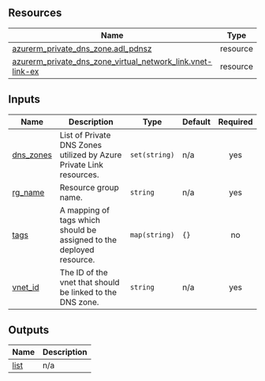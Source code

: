 <!-- BEGIN_TF_DOCS -->
## Resources

| Name | Type |
|------|------|
| [azurerm_private_dns_zone.adl_pdnsz](https://registry.terraform.io/providers/hashicorp/azurerm/latest/docs/resources/private_dns_zone) | resource |
| [azurerm_private_dns_zone_virtual_network_link.vnet-link-ex](https://registry.terraform.io/providers/hashicorp/azurerm/latest/docs/resources/private_dns_zone_virtual_network_link) | resource |

## Inputs

| Name | Description | Type | Default | Required |
|------|-------------|------|---------|:--------:|
| <a name="input_dns_zones"></a> [dns\_zones](#input\_dns\_zones) | List of Private DNS Zones utilized by Azure Private Link resources. | `set(string)` | n/a | yes |
| <a name="input_rg_name"></a> [rg\_name](#input\_rg\_name) | Resource group name. | `string` | n/a | yes |
| <a name="input_tags"></a> [tags](#input\_tags) | A mapping of tags which should be assigned to the deployed resource. | `map(string)` | `{}` | no |
| <a name="input_vnet_id"></a> [vnet\_id](#input\_vnet\_id) | The ID of the vnet that should be linked to the DNS zone. | `string` | n/a | yes |

## Outputs

| Name | Description |
|------|-------------|
| <a name="output_list"></a> [list](#output\_list) | n/a |
<!-- END_TF_DOCS -->